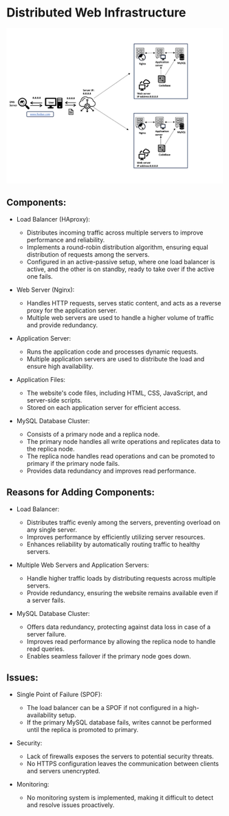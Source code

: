 # Distributed Web Infrastructure

![Distributed Web Infrastructure Diagram](1-distributed_web_infrastructure.png)

## Components:
- Load Balancer (HAproxy):
  - Distributes incoming traffic across multiple servers to improve performance and reliability.
  - Implements a round-robin distribution algorithm, ensuring equal distribution of requests among the servers.
  - Configured in an active-passive setup, where one load balancer is active, and the other is on standby, ready to take over if the active one fails.

- Web Server (Nginx):
  - Handles HTTP requests, serves static content, and acts as a reverse proxy for the application server.
  - Multiple web servers are used to handle a higher volume of traffic and provide redundancy.

- Application Server:
  - Runs the application code and processes dynamic requests.
  - Multiple application servers are used to distribute the load and ensure high availability.

- Application Files:
  - The website's code files, including HTML, CSS, JavaScript, and server-side scripts.
  - Stored on each application server for efficient access.

- MySQL Database Cluster:
  - Consists of a primary node and a replica node.
  - The primary node handles all write operations and replicates data to the replica node.
  - The replica node handles read operations and can be promoted to primary if the primary node fails.
  - Provides data redundancy and improves read performance.

## Reasons for Adding Components:
- Load Balancer:
  - Distributes traffic evenly among the servers, preventing overload on any single server.
  - Improves performance by efficiently utilizing server resources.
  - Enhances reliability by automatically routing traffic to healthy servers.

- Multiple Web Servers and Application Servers:
  - Handle higher traffic loads by distributing requests across multiple servers.
  - Provide redundancy, ensuring the website remains available even if a server fails.

- MySQL Database Cluster:
  - Offers data redundancy, protecting against data loss in case of a server failure.
  - Improves read performance by allowing the replica node to handle read queries.
  - Enables seamless failover if the primary node goes down.

## Issues:
- Single Point of Failure (SPOF):
  - The load balancer can be a SPOF if not configured in a high-availability setup.
  - If the primary MySQL database fails, writes cannot be performed until the replica is promoted to primary.

- Security:
  - Lack of firewalls exposes the servers to potential security threats.
  - No HTTPS configuration leaves the communication between clients and servers unencrypted.

- Monitoring:
  - No monitoring system is implemented, making it difficult to detect and resolve issues proactively.
